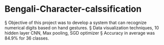 # Bengali-Character-calssification

§ Objective of this project was to develop a system that can recognize numerical digits based on hand gestures.
§ Data visualization techniques, 10 hidden layer CNN, Max pooling, SGD optimizer 
§ Accuracy in average was 84.9% for 36 classes.
